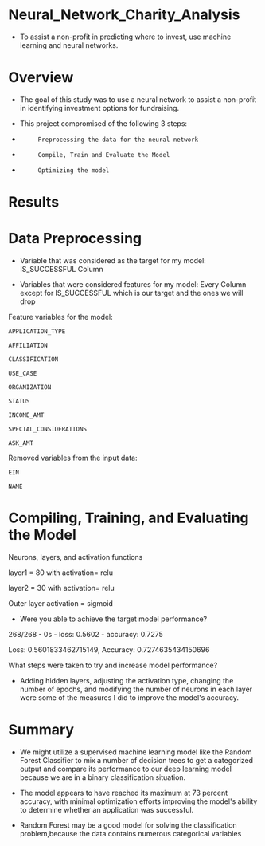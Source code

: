 # Neural_Network_Charity_Analysis

- To assist a non-profit in predicting where to invest, use machine learning and neural networks.

# Overview

- The goal of this study was to use a neural network to assist a non-profit in identifying investment options for fundraising.
- This project compromised of the following 3 steps:

-          Preprocessing the data for the neural network

-          Compile, Train and Evaluate the Model

-          Optimizing the model

# Results

# Data Preprocessing

- Variable that was considered as the target for my model: IS_SUCCESSFUL Column

- Variables that were considered features for my model: Every Column except for IS_SUCCESSFUL which is our target and the ones we will drop

Feature variables for the model:

    APPLICATION_TYPE
    
    AFFILIATION
    
    CLASSIFICATION
    
    USE_CASE
    
    ORGANIZATION
    
    STATUS
    
    INCOME_AMT
    
    SPECIAL_CONSIDERATIONS
    
    ASK_AMT
    
Removed variables from the input data:

    EIN
    
    NAME
    
# Compiling, Training, and Evaluating the Model

Neurons, layers, and activation functions

layer1 = 80 with activation= relu

layer2 = 30 with activation= relu 

Outer layer activation =  sigmoid

 - Were you able to achieve the target model performance?

268/268 - 0s - loss: 0.5602 - accuracy: 0.7275

Loss: 0.5601833462715149, Accuracy: 0.7274635434150696

What steps were taken to try and increase model performance?

- Adding hidden layers, adjusting the activation type, changing the number of epochs, and modifying the number of neurons in each layer were some of the measures I did to improve the model's accuracy.



# Summary
- We might utilize a supervised machine learning model like the Random Forest Classifier to mix a number of decision trees to get a categorized output and compare its performance to our deep learning model because we are in a binary classification situation.

- The model appears to have reached its maximum at 73 percent accuracy, with minimal optimization efforts improving the model's ability to determine whether an application was successful.

- Random Forest may be a good model for solving the classification problem,because the data contains numerous categorical variables
